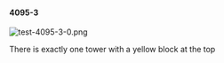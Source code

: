 #### 4095-3
![test-4095-3-0.png](https://github.com/lil-lab/nlvr/raw/master/nlvr/test/images/1/test-4095-3-0.png "test-4095-3-0.png")

There is exactly one tower with a yellow block at the top